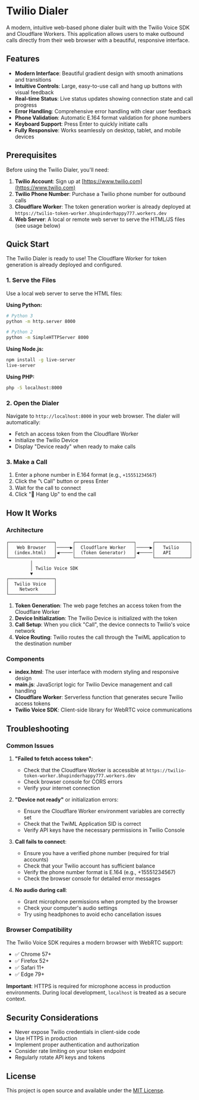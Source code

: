 # Twilio Dialer

A modern, intuitive web-based phone dialer built with the Twilio Voice SDK and Cloudflare Workers. This application allows users to make outbound calls directly from their web browser with a beautiful, responsive interface.

## Features

- **Modern Interface**: Beautiful gradient design with smooth animations and transitions
- **Intuitive Controls**: Large, easy-to-use call and hang up buttons with visual feedback
- **Real-time Status**: Live status updates showing connection state and call progress
- **Error Handling**: Comprehensive error handling with clear user feedback
- **Phone Validation**: Automatic E.164 format validation for phone numbers
- **Keyboard Support**: Press Enter to quickly initiate calls
- **Fully Responsive**: Works seamlessly on desktop, tablet, and mobile devices

## Prerequisites

Before using the Twilio Dialer, you'll need:

1. **Twilio Account**: Sign up at [https://www.twilio.com](https://www.twilio.com)
2. **Twilio Phone Number**: Purchase a Twilio phone number for outbound calls
3. **Cloudflare Worker**: The token generation worker is already deployed at `https://twilio-token-worker.bhupinderhappy777.workers.dev`
4. **Web Server**: A local or remote web server to serve the HTML/JS files (see usage below)

## Quick Start

The Twilio Dialer is ready to use! The Cloudflare Worker for token generation is already deployed and configured.

### 1. Serve the Files

Use a local web server to serve the HTML files:

**Using Python:**
```bash
# Python 3
python -m http.server 8000

# Python 2
python -m SimpleHTTPServer 8000
```

**Using Node.js:**
```bash
npm install -g live-server
live-server
```

**Using PHP:**
```bash
php -S localhost:8000
```

### 2. Open the Dialer

Navigate to `http://localhost:8000` in your web browser. The dialer will automatically:
- Fetch an access token from the Cloudflare Worker
- Initialize the Twilio Device
- Display "Device ready" when ready to make calls

### 3. Make a Call

1. Enter a phone number in E.164 format (e.g., `+15551234567`)
2. Click the "📞 Call" button or press Enter
3. Wait for the call to connect
4. Click "🔴 Hang Up" to end the call

## How It Works

### Architecture

```
┌─────────────────┐      ┌──────────────────────┐      ┌─────────────┐
│   Web Browser   │─────▶│  Cloudflare Worker   │─────▶│   Twilio    │
│  (index.html)   │◀─────│  (Token Generator)   │◀─────│   API       │
└─────────────────┘      └──────────────────────┘      └─────────────┘
         │
         │ Twilio Voice SDK
         ▼
┌─────────────────┐
│  Twilio Voice   │
│    Network      │
└─────────────────┘
```

1. **Token Generation**: The web page fetches an access token from the Cloudflare Worker
2. **Device Initialization**: The Twilio Device is initialized with the token
3. **Call Setup**: When you click "Call", the device connects to Twilio's voice network
4. **Voice Routing**: Twilio routes the call through the TwiML application to the destination number

### Components

- **index.html**: The user interface with modern styling and responsive design
- **main.js**: JavaScript logic for Twilio Device management and call handling
- **Cloudflare Worker**: Serverless function that generates secure Twilio access tokens
- **Twilio Voice SDK**: Client-side library for WebRTC voice communications

## Troubleshooting

### Common Issues

1. **"Failed to fetch access token"**:
   - Check that the Cloudflare Worker is accessible at `https://twilio-token-worker.bhupinderhappy777.workers.dev`
   - Check browser console for CORS errors
   - Verify your internet connection

2. **"Device not ready"** or initialization errors:
   - Ensure the Cloudflare Worker environment variables are correctly set
   - Check that the TwiML Application SID is correct
   - Verify API keys have the necessary permissions in Twilio Console

3. **Call fails to connect**:
   - Ensure you have a verified phone number (required for trial accounts)
   - Check that your Twilio account has sufficient balance
   - Verify the phone number format is E.164 (e.g., +15551234567)
   - Check the browser console for detailed error messages

4. **No audio during call**:
   - Grant microphone permissions when prompted by the browser
   - Check your computer's audio settings
   - Try using headphones to avoid echo cancellation issues

### Browser Compatibility

The Twilio Voice SDK requires a modern browser with WebRTC support:

- ✅ Chrome 57+
- ✅ Firefox 52+
- ✅ Safari 11+
- ✅ Edge 79+

**Important**: HTTPS is required for microphone access in production environments. During local development, `localhost` is treated as a secure context.

## Security Considerations

- Never expose Twilio credentials in client-side code
- Use HTTPS in production
- Implement proper authentication and authorization
- Consider rate limiting on your token endpoint
- Regularly rotate API keys and tokens

## License

This project is open source and available under the [MIT License](LICENSE).
